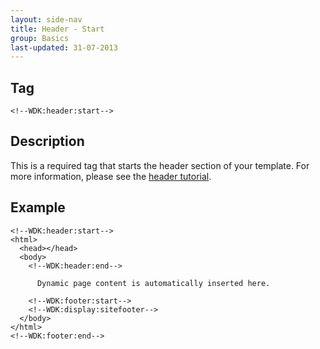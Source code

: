 ```yaml
---
layout: side-nav
title: Header - Start
group: Basics
last-updated: 31-07-2013
---
```


## Tag

`<!--WDK:header:start-->`

## Description

This is a required tag that starts the header section of your template.
For more information, please see the [header tutorial](pages/tutorials/08the-header.html).

## Example

~~~
<!--WDK:header:start-->
<html>
  <head></head>
  <body>
    <!--WDK:header:end-->

      Dynamic page content is automatically inserted here.

    <!--WDK:footer:start-->
    <!--WDK:display:sitefooter-->
  </body>
</html>
<!--WDK:footer:end-->
~~~